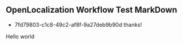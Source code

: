 ## OpenLocalization Workflow Test MarkDown
* 7fd79803-c1c8-49c2-af8f-9a27deb9b90d 
thanks!

Hello world